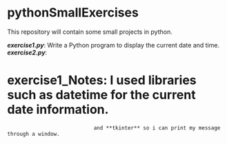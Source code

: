# pythonSmallExercises
This repository will contain some small projects in python.

***exercise1.py***: Write a Python program to display the current date and time.
***exercise2.py***:



# exercise1_Notes: I used libraries such as **datetime** for the current date information.
                                and **tkinter** so i can print my message through a window.
